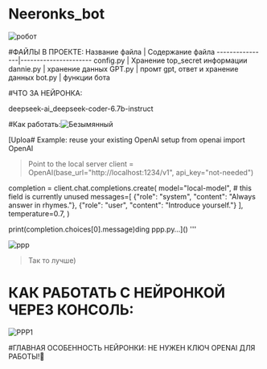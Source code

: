 # Neeronks_bot
![робот](https://github.com/Sanchous2363/Neeronks_bot/assets/151240556/7f658b39-eb28-4f71-b879-3fe1e1d556be)


#ФАЙЛЫ В ПРОЕКТЕ:
Название файла  | Содержание файла
----------------|----------------------
config.py       | Хранение top_secret информации
dannie.py       | хранение данных
GPT.py          | промт gpt, ответ и хранение данных
bot.py          | функции бота

#ЧТО ЗА НЕЙРОНКА:

deepseek-ai_deepseek-coder-6.7b-instruct

#Как работать:![Безымянный](https://github.com/Sanchous2363/Neeronks_bot/assets/151240556/92020a70-5060-4623-a6ec-f6990fd51870)

 [Uploa# Example: reuse your existing OpenAI setup
from openai import OpenAI

>Point to the local server
client = OpenAI(base_url="http://localhost:1234/v1", api_key="not-needed")

completion = client.chat.completions.create(
  model="local-model", # this field is currently unused
  messages=[
    {"role": "system", "content": "Always answer in rhymes."},
    {"role": "user", "content": "Introduce yourself."}
  ],
  temperature=0.7,
)

print(completion.choices[0].message)ding ррр.py…]() 
'''

![ppp](https://github.com/Sanchous2363/Neeronks_bot/assets/151240556/726d8ecf-aed7-4d78-9585-3bc0d3b59f4c)
> Так то лучше)
# КАК РАБОТАТЬ С НЕЙРОНКОЙ ЧЕРЕЗ КОНСОЛЬ:
![PPP1](https://github.com/Sanchous2363/Neeronks_bot/assets/151240556/9f940d5f-94e6-442f-982a-b584aac9a935)

#ГЛАВНАЯ ОСОБЕННОСТЬ НЕЙРОНКИ: НЕ НУЖЕН КЛЮЧ OPENAI ДЛЯ РАБОТЫ!🐍


















  


